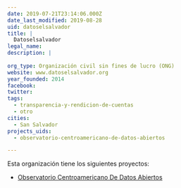```yaml
---
date: 2019-07-21T23:14:06.000Z
date_last_modified: 2019-08-28
uid: datoselsalvador
title: |
  Datoselsalvador
legal_name: 
description: |
  
org_type: Organización civil sin fines de lucro (ONG)
website: www.datoselsalvador.org
year_founded: 2014
facebook: 
twitter: 
tags:
  - transparencia-y-rendicion-de-cuentas
  - otro
cities: 
  - San Salvador
projects_uids:
  - observatorio-centroamericano-de-datos-abiertos

---
```


Esta organización tiene los siguientes proyectos:

- [Observatorio Centroamericano De Datos Abiertos](/proyectos/observatorio-centroamericano-de-datos-abiertos)
